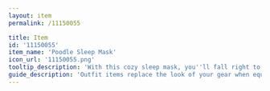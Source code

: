 ```yaml
---
layout: item
permalink: /11150055

title: Item
id: '11150055'
item_name: 'Poodle Sleep Mask'
icon_url: '11150055.png'
tooltip_description: 'With this cozy sleep mask, you''ll fall right to sleep!'
guide_description: 'Outfit items replace the look of your gear when equipped.'
---
```

